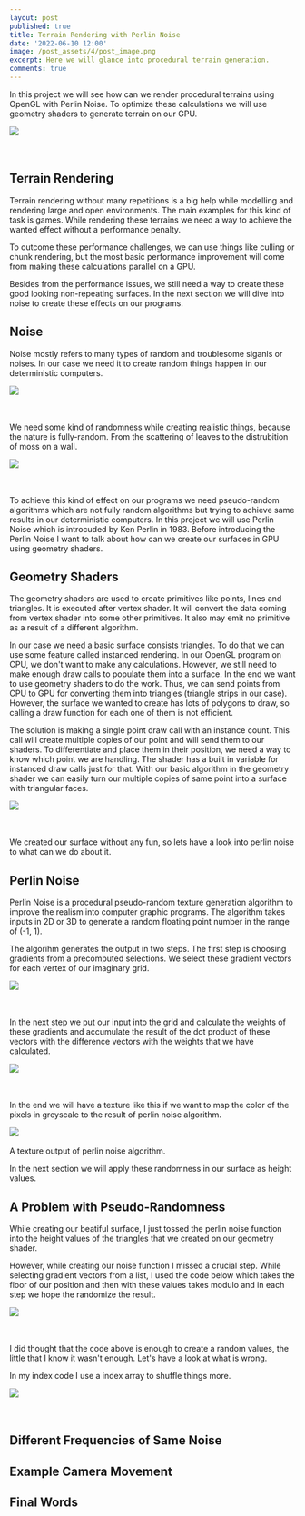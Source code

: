 ```yaml
---
layout: post
published: true
title: Terrain Rendering with Perlin Noise
date: '2022-06-10 12:00'
image: /post_assets/4/post_image.png
excerpt: Here we will glance into procedural terrain generation.
comments: true
---
```

In this project we will see how can we render procedural terrains using OpenGL with Perlin Noise. To optimize these calculations we will use geometry shaders to generate terrain on our GPU.

<div class="fig figcenter fighighlight">
  <img src="/post_assets/4/post_image.png">
  <div class="figcaption"><br><br>
  </div>
</div>

## Terrain Rendering

Terrain rendering without many repetitions is a big help while modelling and rendering large and open environments. The main examples for this kind of task is games. While rendering these terrains we need a way to achieve the wanted effect without a performance penalty. 

To outcome these performance challenges, we can use things like culling or chunk rendering, but the most basic performance improvement will come from making these calculations parallel on a GPU. 

Besides from the performance issues, we still need a way to create these good looking non-repeating surfaces. In the next section we will dive into noise to create these effects on our programs.

## Noise

Noise mostly refers to many types of random and troublesome siganls or noises. In our case we need it to create random things happen in our deterministic computers.

<div class="fig figcenter fighighlight">
  <img src="/post_assets/4/noise.png">
  <div class="figcaption"><br><br>
  </div>
</div>

We need some kind of randomness while creating realistic things, because the nature is fully-random. From the scattering of leaves to the distrubition of moss on a wall. 

<div class="fig figcenter fighighlight">
  <img src="/post_assets/4/random.png">
  <div class="figcaption"><br><br>
  </div>
</div>

To achieve this kind of effect on our programs we need pseudo-random algorithms which are not fully random algorithms but trying to achieve same results in our deterministic computers. In this project we will use Perlin Noise which is introcuded by Ken Perlin in 1983. Before introducing the Perlin Noise I want to talk about how can we create our surfaces in GPU using geometry shaders.

## Geometry Shaders

The geometry shaders are used to create primitives like points, lines and triangles. It is executed after vertex shader. It will convert the data coming from vertex shader into some other primitives. It also may emit no primitive as a result of a different algorithm. 

In our case we need a basic surface consists triangles. To do that we can use some feature called instanced rendering. In our OpenGL program on CPU, we don't want to make any calculations. However, we still need to make enough draw calls to populate them into a surface. In the end we want to use geometry shaders to do the work. Thus, we can send points from CPU to GPU for converting them into triangles (triangle strips in our case). However, the surface we wanted to create has lots of polygons to draw, so calling a draw function for each one of them is not efficient. 

The solution is making a single point draw call with an instance count. This call will create multiple copies of our point and will send them to our shaders. To differentiate and place them in their position, we need a way to know which point we are handling. The shader has a built in variable for instanced draw calls just for that. With our basic algorithm in the geometry shader we can easily turn our multiple copies of same point into a surface with triangular faces.

<div class="fig figcenter fighighlight">
  <img src="/post_assets/4/basic_surface.png">
  <div class="figcaption"><br><br>
  </div>
</div>

We created our surface without any fun, so lets have a look into perlin noise to what can we do about it.

## Perlin Noise

Perlin Noise is a procedural pseudo-random texture generation algorithm to improve the realism into computer graphic programs. The algorithm takes inputs in 2D or 3D to generate a random floating point number in the range of (-1, 1). 

The algorihm generates the output in two steps. The first step is choosing gradients from a precomputed selections. We select these gradient vectors for each vertex of our imaginary grid.

<div class="fig figcenter fighighlight">
  <img src="/post_assets/4/grid.png">
  <div class="figcaption"><br><br>
  </div>
</div>

In the next step we put our input into the grid and calculate the weights of these gradients and accumulate the result of the dot product of these vectors with the difference vectors with the weights that we have calculated.

<div class="fig figcenter fighighlight">
  <img src="/post_assets/4/grad_weight.png">
  <div class="figcaption"><br><br>
  </div>
</div>

In the end we will have a texture like this if we want to map the color of the pixels in greyscale to the result of perlin noise algorithm.

<div class="fig figcenter fighighlight">
  <img src="/post_assets/4/perlin.png">
  <div class="figcaption"><br> A texture output of perlin noise algorithm.<br>
  </div>
</div>

In the next section we will apply these randomness in our surface as height values.

## A Problem with Pseudo-Randomness

While creating our beatiful surface, I just tossed the perlin noise function into the height values of the triangles that we created on our geometry shader. 

However, while creating our noise function I missed a crucial step. While selecting gradient vectors from a list, I used the code below which takes the floor of our position and then with these values takes modulo and in each step we hope the randomize the result. 

<div class="fig figcenter fighighlight">
  <img src="/post_assets/4/idx_code.png">
  <div class="figcaption"><br><br>
  </div>
</div>

I did thought that the code above is enough to create a random values, the little that I know it wasn't enough. Let's have a look at what is wrong.

In my index code I use a index array to shuffle things more.

<div class="fig figcenter fighighlight">
  <img src="/post_assets/4/no-shuffle.png">
  <div class="figcaption"><br><br>
  </div>
</div>

## Different Frequencies of Same Noise

## Example Camera Movement

## Final Words


